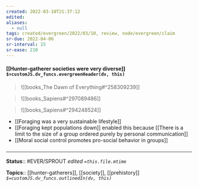 ```yaml
---
created: 2022-03-10T21:37:12 
edited: 
aliases:
  - null
tags: created/evergreen/2022/03/10, review, node/evergreen/claim
sr-due: 2022-04-06
sr-interval: 15
sr-ease: 210
---
```


#### [[Hunter-gatherer societies were very diverse]] `$=customJS.dv_funcs.evergreenHeader(dv, this)`

> ![[books_The Dawn of Everything#^258309239]]

> ![[books_Sapiens#^297089486]]

> ![[books_Sapiens#^294248524]]

- [[Foraging was a very sustainable lifestyle]]
- [[Foraging kept populations down]] enabled this because [[There is a limit to the size of a group ordered purely by personal communication]]
- [[Moral social control promotes pro-social behavior in groups]]

### <hr class="footnote"/>

**Status**:: #EVER/SPROUT
*edited `=this.file.mtime`*

**Topics**:: [[hunter-gatherers]], [[society]], [[prehistory]]
*`$=customJS.dv_funcs.outlinedIn(dv, this)`*
